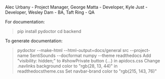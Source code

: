 Alec Urbany - Project Manager,
George Matta - Developer,
Kyle Just - Developer,
Wesley Dam - BA,
Taft Ring - QA

For documentation:
> pip install pydoctor
> cd backend

To generate documentation:
> pydoctor --make-html --html-output=docs/general src --project-name SentiSounds --docformat numpy --theme readthedocs
> Add "visibility: hidden;" to #showPrivate button {...} in apidocs.css
> Change .navlinks background color to "rgb(28, 13, 44)" in readthedocstheme.css
> Set navbar-brand color to "rgb(215, 143, 76)"